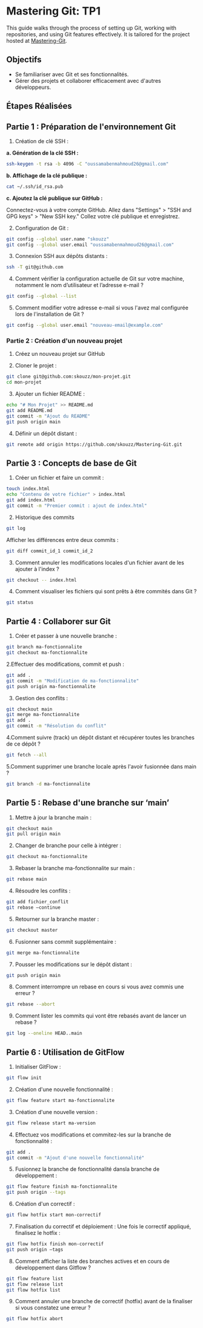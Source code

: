 
# Mastering Git: TP1


This guide walks through the process of setting up Git, working with repositories, and using Git features effectively. It is tailored for the project hosted at [Mastering-Git](https://github.com/skouzz/Mastering-Git.git).

## Objectifs
- Se familiariser avec Git et ses fonctionnalités.
- Gérer des projets et collaborer efficacement avec d'autres développeurs.

## Étapes Réalisées

## Partie 1 : Préparation de l'environnement Git
1. Création de clé SSH : 

**a. Génération de la clé SSH :**

   ```bash
   ssh-keygen -t rsa -b 4096 -C "oussamabenmahmoud26@gmail.com"
   ```
**b. Affichage de la clé publique :**
 ```bash
cat ~/.ssh/id_rsa.pub

   ```
**c. Ajoutez la clé publique sur GitHub  :**

Connectez-vous à votre compte GitHub.
Allez dans "Settings" > "SSH and GPG keys" > "New SSH key."
Collez votre clé publique et enregistrez.

2. Configuration de Git : 
```bash
git config --global user.name "skouzz"
git config --global user.email "oussamabenmahmoud26@gmail.com"
```
3. Connexion SSH aux dépôts distants : 
```bash
ssh -T git@github.com
```
4. Comment vérifier la configuration actuelle de Git sur votre machine, notamment le nom d’utilisateur et l’adresse e-mail ?

```bash
git config --global --list
```
5. Comment modifier votre adresse e-mail si vous l'avez mal configurée lors de l'installation de Git ?
```bash
git config --global user.email "nouveau-email@example.com"
```
### Partie 2 : Création d'un nouveau projet

1. Créez un nouveau projet sur GitHub

2. Cloner le projet :

```bash
git clone git@github.com:skouzz/mon-projet.git
cd mon-projet
```
3. Ajouter un fichier README  :
```bash
echo "# Mon Projet" >> README.md
git add README.md
git commit -m "Ajout du README"
git push origin main
```
4. Définir un dépôt distant : 
```bash
git remote add origin https://github.com/skouzz/Mastering-Git.git
```
## Partie 3 : Concepts de base de Git

1. Créer un fichier et faire un commit :
```bash
touch index.html
echo "Contenu de votre fichier" > index.html
git add index.html
git commit -m "Premier commit : ajout de index.html"
```
2. Historique des commits
```bash
git log
```
Afficher les différences entre deux commits : 
```bash
git diff commit_id_1 commit_id_2
```
3. Comment annuler les modifications locales d'un fichier avant de les ajouter à l'index ?
```bash
git checkout -- index.html
```
4. Comment visualiser les fichiers qui sont prêts à être commités dans Git  ?
```bash
git status
```

## Partie 4 : Collaborer sur Git

1. Créer et passer à une nouvelle branche :
```bash
git branch ma-fonctionnalite
git checkout ma-fonctionnalite
```

2.Effectuer des modifications, commit et push :
```bash
git add .
git commit -m "Modification de ma-fonctionnalite"
git push origin ma-fonctionnalite
``` 
3. Gestion des conflits :
```bash
git checkout main
git merge ma-fonctionnalite
git add .
git commit -m "Résolution du conflit"
``` 

4.Comment suivre (track) un dépôt distant et récupérer toutes les branches de ce dépôt ?
```bash
git fetch --all
``` 

5.Comment supprimer une branche locale après l'avoir fusionnée dans main ?
```bash
git branch -d ma-fonctionnalite
``` 
## Partie 5 : Rebase d'une branche sur ‘main’
1. Mettre à jour la branche main :
```bash
git checkout main
git pull origin main
``` 
2. Changer de branche pour celle à intégrer :
```bash
git checkout ma-fonctionnalite
```
3. Rebaser la branche ma-fonctionnalite sur main :
```bash
git rebase main
```
4. Résoudre les conflits  :
```bash
git add fichier_conflit
git rebase –continue
```
5. Retourner sur la branche master :
```bash
git checkout master
```
6. Fusionner sans commit supplémentaire :
```bash
git merge ma-fonctionnalite
```
7. Pousser les modifications sur le dépôt distant :
```bash
git push origin main
```
8. Comment interrompre un rebase en cours si vous avez commis une erreur ?
```bash
git rebase --abort
```
9. Comment lister les commits qui vont être rebasés avant de lancer un rebase ?
```bash
git log --oneline HEAD..main
```

## Partie 6 : Utilisation de GitFlow

1. Initialiser GitFlow :
```bash
git flow init
```
2. Création d'une nouvelle fonctionnalité :
```bash
git flow feature start ma-fonctionnalite
```
3. Création d'une nouvelle version :
```bash
git flow release start ma-version
```
4. Effectuez vos modifications et commitez-les sur la branche de fonctionnalité :
```bash
git add .
git commit -m "Ajout d'une nouvelle fonctionnalité"
```
5. Fusionnez la branche de fonctionnalité dansla branche de développement :
```bash
git flow feature finish ma-fonctionnalite
git push origin --tags
```
6. Création d'un correctif :
```bash
git flow hotfix start mon-correctif
```
7. Finalisation du correctif et déploiement :
Une fois le correctif appliqué, finalisez le hotfix :
```bash
git flow hotfix finish mon-correctif
git push origin –tags
```
8. Comment afficher la liste des branches actives et en cours de développement dans Gitflow ?
```bash
git flow feature list
git flow release list
git flow hotfix list
```

9. Comment annuler une branche de correctif (hotfix) avant de la finaliser si vous constatez une erreur ?
```bash
git flow hotfix abort
```
